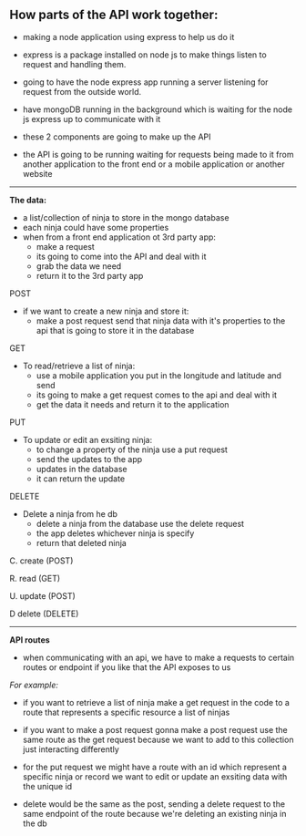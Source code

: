## How parts of the API work together:

- making a node application using express to help us do it

- express is a package installed on node js to make things listen to request and 
  handling them.

- going to have the node express app running a server listening for request from the 
  outside world.

- have mongoDB running in the background which is waiting for the node js express up 
  to communicate with it
  
- these 2 components are going to make up the API 

- the API is going to be running waiting for requests being made to it from another 
  application to the front end or a mobile application or another website
 
___


**The data:**
 
- a list/collection of ninja to store in the mongo database
- each ninja could have some properties 
- when from a front end application ot 3rd party app:
    - make a request 
    - its going to come into the API and deal with it
    - grab the data we need 
    - return it to the 3rd party app

POST
- if we want to create a new ninja and store it:
    - make a post request send that ninja data with it's properties 
      to the api that is going to store it in the database

GET
- To read/retrieve a list of ninja:
    - use a mobile application you put in the longitude and latitude and send
    - its going to make a get request comes to the api and deal with it 
    - get the data it needs and return it to the application

PUT
- To update or edit an exsiting ninja:
    - to change a property of the ninja use a put request 
    - send the updates to the app 
    - updates in the database
    - it can return the update 

DELETE
- Delete a ninja from he db
    - delete a ninja from the database use the delete request
    - the app deletes whichever ninja is specify
    - return that deleted ninja


C. create (POST)

R. read (GET)

U. update (POST)

D delete (DELETE)

___


**API routes**
- when communicating with an api, we have to make a requests to certain routes or 
  endpoint if you like that the API exposes to us
  
_For example:_
- if you want to retrieve a list of ninja make a get request in the code 
  to a route that represents a specific resource a list of ninjas
    
- if you want to make a post request gonna make a post request use the same route 
  as the get request because we want to add to this collection just interacting differently 
    
- for the put request we might have a route with an id which represent a specific ninja
  or record we want to edit or update an exsiting data with the unique id
    
- delete would be the same as the post, sending a delete request to the same 
  endpoint of the route because we're deleting an existing ninja in the db
